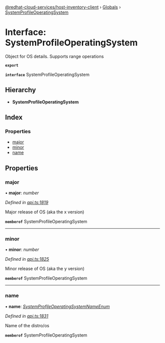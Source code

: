 [@redhat-cloud-services/host-inventory-client](../README.md) › [Globals](../globals.md) › [SystemProfileOperatingSystem](systemprofileoperatingsystem.md)

# Interface: SystemProfileOperatingSystem

Object for OS details. Supports range operations

**`export`** 

**`interface`** SystemProfileOperatingSystem

## Hierarchy

* **SystemProfileOperatingSystem**

## Index

### Properties

* [major](systemprofileoperatingsystem.md#major)
* [minor](systemprofileoperatingsystem.md#minor)
* [name](systemprofileoperatingsystem.md#name)

## Properties

###  major

• **major**: *number*

*Defined in [api.ts:1819](https://github.com/RedHatInsights/javascript-clients/blob/master/packages/host-inventory/api.ts#L1819)*

Major release of OS (aka the x version)

**`memberof`** SystemProfileOperatingSystem

___

###  minor

• **minor**: *number*

*Defined in [api.ts:1825](https://github.com/RedHatInsights/javascript-clients/blob/master/packages/host-inventory/api.ts#L1825)*

Minor release of OS (aka the y version)

**`memberof`** SystemProfileOperatingSystem

___

###  name

• **name**: *[SystemProfileOperatingSystemNameEnum](../enums/systemprofileoperatingsystemnameenum.md)*

*Defined in [api.ts:1831](https://github.com/RedHatInsights/javascript-clients/blob/master/packages/host-inventory/api.ts#L1831)*

Name of the distro/os

**`memberof`** SystemProfileOperatingSystem
